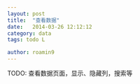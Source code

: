 ```yaml
---
layout: post
title:  "查看数据"
date:   2014-03-26 12:12:12
category: data
tags: todo L

author: roamin9
---
```


TODO: 查看数据页面，显示、隐藏列，搜索等
